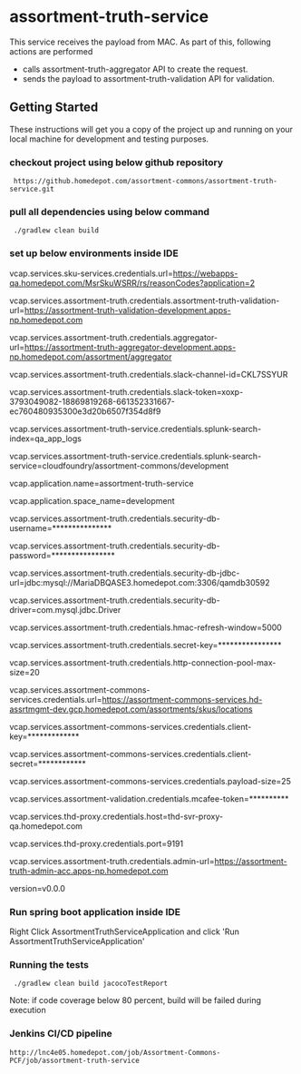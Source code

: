 # assortment-truth-service  

This service receives the payload from MAC. As part of this, following actions are performed
 * calls assortment-truth-aggregator API to create the request.
 * sends the payload to assortment-truth-validation API for validation.
 
## Getting Started

These instructions will get you a copy of the project up and running on your local machine for development and testing purposes. 
 
### checkout project using below github repository

 ```
  https://github.homedepot.com/assortment-commons/assortment-truth-service.git
 ```
 
### pull all dependencies using below command 
  
 ```
  ./gradlew clean build 
 ```
 
### set up below environments inside IDE 

vcap.services.sku-services.credentials.url=https://webapps-qa.homedepot.com/MsrSkuWSRR/rs/reasonCodes?application=2

vcap.services.assortment-truth.credentials.assortment-truth-validation-url=https://assortment-truth-validation-development.apps-np.homedepot.com

vcap.services.assortment-truth.credentials.aggregator-url=https://assortment-truth-aggregator-development.apps-np.homedepot.com/assortment/aggregator

vcap.services.assortment-truth.credentials.slack-channel-id=CKL7SSYUR

vcap.services.assortment-truth.credentials.slack-token=xoxp-3793049082-18869819268-661352331667-ec760480935300e3d20b6507f354d8f9

vcap.services.assortment-truth-service.credentials.splunk-search-index=qa_app_logs

vcap.services.assortment-truth-service.credentials.splunk-search-service=cloudfoundry/assortment-commons/development

vcap.application.name=assortment-truth-service

vcap.application.space_name=development

vcap.services.assortment-truth.credentials.security-db-username=***************

vcap.services.assortment-truth.credentials.security-db-password=****************

vcap.services.assortment-truth.credentials.security-db-jdbc-url=jdbc:mysql://MariaDBQASE3.homedepot.com:3306/qamdb30592

vcap.services.assortment-truth.credentials.security-db-driver=com.mysql.jdbc.Driver

vcap.services.assortment-truth.credentials.hmac-refresh-window=5000

vcap.services.assortment-truth.credentials.secret-key=****************

vcap.services.assortment-truth.credentials.http-connection-pool-max-size=20

vcap.services.assortment-commons-services.credentials.url=https://assortment-commons-services.hd-assrtmgmt-dev.gcp.homedepot.com/assortments/skus/locations

vcap.services.assortment-commons-services.credentials.client-key=*************

vcap.services.assortment-commons-services.credentials.client-secret=************

vcap.services.assortment-commons-services.credentials.payload-size=25

vcap.services.assortment-validation.credentials.mcafee-token=**********

vcap.services.thd-proxy.credentials.host=thd-svr-proxy-qa.homedepot.com

vcap.services.thd-proxy.credentials.port=9191

vcap.services.assortment-truth.credentials.admin-url=https://assortment-truth-admin-acc.apps-np.homedepot.com

version=v0.0.0

### Run spring boot application inside IDE 

Right Click AssortmentTruthServiceApplication and click 'Run AssortmentTruthServiceApplication'

### Running the tests

```
 ./gradlew clean build jacocoTestReport
```

 Note: if code coverage below 80 percent, build will be failed during execution  
 
### Jenkins CI/CD pipeline

```
http://lnc4e05.homedepot.com/job/Assortment-Commons-PCF/job/assortment-truth-service
```
